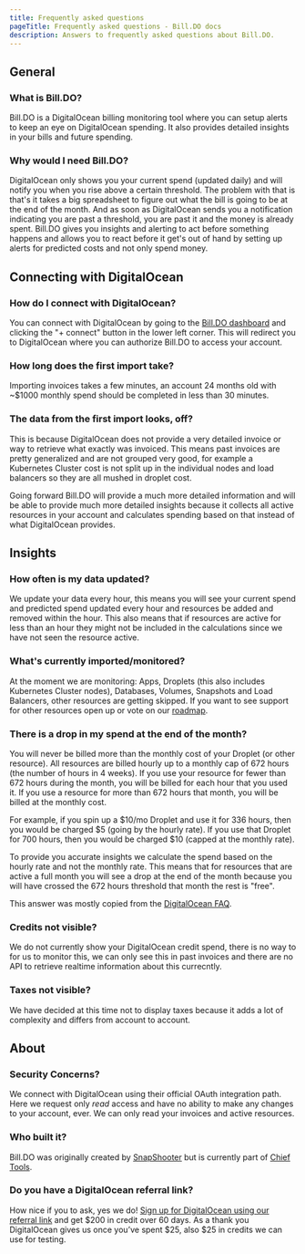 ```yaml
---
title: Frequently asked questions
pageTitle: Frequently asked questions - Bill.DO docs
description: Answers to frequently asked questions about Bill.DO.
---
```


## General

### What is Bill.DO?

Bill.DO is a DigitalOcean billing monitoring tool where you can setup alerts to keep an eye on DigitalOcean spending. It also provides detailed insights in your bills and future spending.

### Why would I need Bill.DO?

DigitalOcean only shows you your current spend (updated daily) and will notify you when you rise above a certain threshold. The problem with that is that's it takes a big spreadsheet to figure out what the bill is going to be at the end of the month. And as soon as DigitalOcean sends you a notification indicating you are past a threshold, you are past it and the money is already spent. Bill.DO gives you insights and alerting to act before something happens and allows you to react before it get's out of hand by setting up alerts for predicted costs and not only spend money.

## Connecting with DigitalOcean

### How do I connect with DigitalOcean?

You can connect with DigitalOcean by going to the [Bill.DO dashboard](https://bill.do/dashboard?rel=chiefdocs) and clicking the "+ connect" button in the lower left corner. This will redirect you to DigitalOcean where you can authorize Bill.DO to access your account.

### How long does the first import take?

Importing invoices takes a few minutes, an account 24 months old with ~$1000 monthly spend should be completed in less than 30 minutes.

### The data from the first import looks, off?

This is because DigitalOcean does not provide a very detailed invoice or way to retrieve what exactly was invoiced. This means past invoices are pretty generalized and are not grouped very good, for example a Kubernetes Cluster cost is not split up in the individual nodes and load balancers so they are all mushed in droplet cost.

Going forward Bill.DO will provide a much more detailed information and will be able to provide much more detailed insights because it collects all active resources in your account and calculates spending based on that instead of what DigitalOcean provides.

## Insights

### How often is my data updated?

We update your data every hour, this means you will see your current spend and predicted spend updated every hour and resources be added and removed within the hour. This also means that if resources are active for less than an hour they might not be included in the calculations since we have not seen the resource active.

### What's currently imported/monitored?

At the moment we are monitoring: Apps, Droplets (this also includes Kubernetes Cluster nodes), Databases, Volumes, Snapshots and Load Balancers, other resources are getting skipped. If you want to see support for other resources open up or vote on our [roadmap](https://roadmap.chief.tools/projects/billdo?ref=chiefdocs).

### There is a drop in my spend at the end of the month?

You will never be billed more than the monthly cost of your Droplet (or other resource). All resources are billed hourly up to a monthly cap of 672 hours (the number of hours in 4 weeks). 
If you use your resource for fewer than 672 hours during the month, you will be billed for each hour that you used it. If you use a resource for more than 672 hours that month, you will be billed at the monthly cost. 

For example, if you spin up a $10/mo Droplet and use it for 336 hours, then you would be charged $5 (going by the hourly rate). If you use that Droplet for 700 hours, then you would be charged $10 (capped at the monthly rate).

To provide you accurate insights we calculate the spend based on the hourly rate and not the monthly rate. This means that for resources that are active a full month you will see a drop at the end of the month because you will have crossed the 672 hours threshold that month the rest is "free".

This answer was mostly copied from the [DigitalOcean FAQ](https://www.digitalocean.com/pricing?ref=chieftools).

### Credits not visible?

We do not currently show your DigitalOcean credit spend, there is no way to for us to monitor this, we can only see this in past invoices and there are no API to retrieve realtime information about this currecntly.

### Taxes not visible?

We have decided at this time not to display taxes because it adds a lot of complexity and differs from account to account.

## About

### Security Concerns?

We connect with DigitalOcean using their official OAuth integration path. Here we request only *read* access and have no ability to make any changes to your account, ever. We can only read your invoices and active resources.

### Who built it?

Bill.DO was originally created by [SnapShooter](https://snapshooter.com?ref=chieftools) but is currently part of [Chief Tools](https://chief.app).

### Do you have a DigitalOcean referral link?

How nice if you to ask, yes we do! [Sign up for DigitalOcean using our referral link](https://m.do.co/c/d8be96706375) and get $200 in credit over 60 days. As a thank you DigitalOcean gives us once you’ve spent $25, also $25 in credits we can use for testing.
